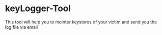 # keyLogger-Tool
This tool will help you to mointer keystores of your victim and send you the log file via email
